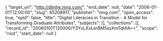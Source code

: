 {
  "target_url": "http://dlinhe.ning.com/", 
  "end_date": null, 
  "date": "2006-01-01T12:00:00", 
  "slug": 65208917, 
  "publisher": "ning.com", 
  "open_access": true, 
  "npld": false, 
  "title": "Digital Literacies in Transition - A Model for Transforming Graduate Attributes", 
  "subjects": [], 
  "collections": [], 
  "record_id": "20060101T120000/Y3YxLXxLerBM5ssXmTqHIA==", 
  "scope": "root", 
  "start_date": null
}

